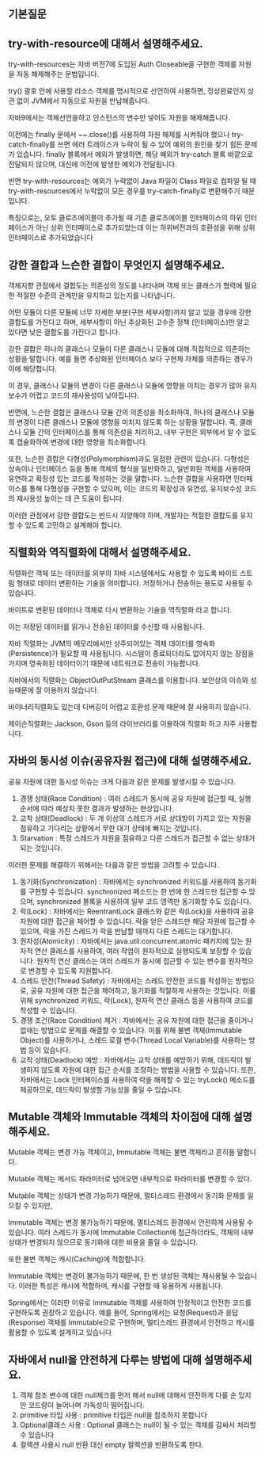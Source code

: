 ## 기본질문

## try-with-resource에 대해서 설명해주세요.
try-with-resources는 자바 버전7에 도입된 Auth Closeable을 구현한 객체를 자원을 자동 해제해주는 문법입니다. 

try() 괄호 안에 사용할 리소스 객체를 명시적으로 선언하여 사용하면, 정상완료인지 상관 없이 JVM에서 자동으로 자원을 반납해줍니다.  

자바9에서는 객체선언을하고 인스턴스의 변수만 넣어도 자원을 해제해줍니다. 

이전에는 finally 문에서 ~~.close()를 사용하여 자원 해제를 시켜줘야 했으나 try-catch-finally를 쓰면 에러 트레이스가 누락이 될 수 있어 예외의 원인을 찾기 힘든 문제가 있습니다. finally 블록에서 예외가 발생하면, 해당 예외가 try-catch 블록 바깥으로 전달되지 않으며, 대신에 이전에 발생한 예외가 전달됩니다. 

반면 try-with-resources는 예외가 누락없이 Java 파일이 Class 파일로 컴파일 될 때 try-with-resources에서 누락없이 모든 경우를 try-catch-finally로 변환해주기 때문입니다. 

특징으로는, 오토 클로즈에이블이 추가될 때 기존 클로즈에이블 인터페이스의 하위 인터페이스가 아닌 상위 인터페이스로 추가되었는데 이는 하위버전과의 호환성을 위해 상위 인터페이스로 추가되었습니다
## 강한 결합과 느슨한 결합이 무엇인지 설명해주세요.
객체지향 관점에서 결합도는 의존성의 정도를 나타내며 객체 또는 클래스가 협력에 필요한 적절한 수준의 관계만을 유지하고 있는지를 나타냅니다. 

어떤 모듈이 다른 모듈에 너무 자세한 부분(구현 세부사항)까지 알고 있을 경우에 강한 결합도를 가진다고 하며, 세부사항이 아닌 추상화된 고수준 정책 (인터페이스)만 알고 있다면 낮은 결합도를 가진다고 합니다. 

강한 결합은 하나의 클래스나 모듈이 다른 클래스나 모듈에 대해 직접적으로 의존하는 상황을 말합니다. 예를 들면 추상화된 인터페이스 보다 구현체 자체를 의존하는 경우가 이에 해당합니다. 

이 경우, 클래스나 모듈의 변경이 다른 클래스나 모듈에 영향을 미치는 경우가 많아 유지보수가 어렵고 코드의 재사용성이 낮아집니다.

반면에, 느슨한 결합은 클래스나 모듈 간의 의존성을 최소화하여, 하나의 클래스나 모듈의 변경이 다른 클래스나 모듈에 영향을 미치지 않도록 하는 상황을 말합니다. 즉, 클래스나 모듈 간의 인터페이스를 통해 의존성을 처리하고, 내부 구현은 외부에서 알 수 없도록 캡슐화하여 변경에 대한 영향을 최소화합니다. 

또한, 느슨한 결합은 다형성(Polymorphism)과도 밀접한 관련이 있습니다. 다형성은 상속이나 인터페이스 등을 통해 객체의 형식을 일반화하고, 일반화된 객체를 사용하여 유연하고 확장성 있는 코드를 작성하는 것을 말합니다. 느슨한 결합을 사용하면 인터페이스를 통해 다형성을 구현할 수 있으며, 이는 코드의 확장성과 유연성, 유지보수성 코드의 재사용성 높이는 데 큰 도움이 됩니다.

이러한 관점에서 강한 결합도는 반드시 지양해야 하며, 개발자는 적절한 결합도를 유지할 수 있도록 고민하고 설계해야 합니다.
## 직렬화와 역직렬화에 대해서 설명해주세요.
직렬화란 객체 또는 데이터를 외부의 자바 시스템에서도 사용할 수 있도록 바이트 스트림 형태로 데이터 변환하는 기술을 의미합니다.  저장하거나 전송하는 용도로 사용될 수 있습니다.

바이트로 변환된 데이터나 객체로 다시 변환하는 기술을 역직렬화 라고 합니다. 

이는 저장된 데이터를 읽거나 전송된 데이터를 수신할 때 사용됩니다.

자바 직렬화는 JVM의 메모리에서만 상주되어있는 객체 데이터를 영속화(Persistence)가 필요할 때 사용됩니다. 시스템이 종료되더라도 없어지지 않는 장점을 가지며 영속화된 데이터이기 때문에 네트워크로 전송이 가능합니다.

자바에서의 직렬화는 ObjectOutPutStream 클래스를 이용합니다. 보안상의 이슈와 성능때문에 잘 이용하지 않습니다. 

바이너리직렬화도 있는데 디버깅이 어렵고 호환성 문제 때문에 잘 사용하지 않습니다.  

제이슨직렬화는 Jackson, Gson 등의 라이브러리를 이용하여 직렬화 하고 자주 사용합니다.
## 자바의 동시성 이슈(공유자원 접근)에 대해 설명해주세요.
공유 자원에 대한 동시성 이슈는 크게 다음과 같은 문제를 발생시킬 수 있습니다.

1. 경쟁 상태(Race Condition) : 여러 스레드가 동시에 공유 자원에 접근할 때, 실행 순서에 따라 예상치 못한 결과가 발생하는 현상입니다.
2. 교착 상태(Deadlock) : 두 개 이상의 스레드가 서로 상대방이 가지고 있는 자원을 점유하고 기다리는 상황에서 무한 대기 상태에 빠지는 것입니다.
3. Starvation : 특정 스레드가 자원을 점유하고 다른 스레드가 접근할 수 없는 상태가 되는 것입니다.

이러한 문제를 해결하기 위해서는 다음과 같은 방법을 고려할 수 있습니다.

1. 동기화(Synchronization) : 자바에서는 synchronized 키워드를 사용하여 동기화를 구현할 수 있습니다. synchronized 메소드는 한 번에 한 스레드만 접근할 수 있으며, synchronized 블록을 사용하여 일부 코드 영역만 동기화할 수도 있습니다.
2. 락(Lock) : 자바에서는 ReentrantLock 클래스와 같은 락(Lock)을 사용하여 공유 자원에 대한 접근을 제어할 수 있습니다. 락을 얻은 스레드만 해당 자원에 접근할 수 있으며, 락을 가진 스레드가 락을 반납할 때까지 다른 스레드는 대기합니다.
3. 원자성(Atomicity) : 자바에서는 java.util.concurrent.atomic 패키지에 있는 원자적 연산 클래스를 사용하여, 여러 작업이 원자적으로 실행되도록 보장할 수 있습니다. 원자적 연산 클래스는 여러 스레드가 동시에 접근할 수 있는 변수를 원자적으로 변경할 수 있도록 지원합니다.
4. 스레드 안전(Thread Safety) : 자바에서는 스레드 안전한 코드를 작성하는 방법으로, 공유 자원에 대한 접근을 제어하고, 동기화를 적절하게 사용하는 것입니다. 이를 위해 synchronized 키워드, 락(Lock), 원자적 연산 클래스 등을 사용하여 코드를 작성할 수 있습니다.
5. 경쟁 조건(Race Condition) 제거 : 자바에서는 공유 자원에 대한 접근을 줄이거나 없애는 방법으로 문제를 해결할 수 있습니다. 이를 위해 불변 객체(Immutable Object)를 사용하거나, 스레드 로컬 변수(Thread Local Variable)를 사용하는 방법 등이 있습니다.
6. 교착 상태(Deadlock) 예방 : 자바에서는 교착 상태를 예방하기 위해, 데드락이 발생하지 않도록 자원에 대한 접근 순서를 조정하는 방법을 사용할 수 있습니다. 또한, 자바에서는 Lock 인터페이스를 사용하여 락을 해제할 수 있는 tryLock() 메소드를 제공하므로, 데드락이 발생할 가능성을 줄일 수 있습니다.
## Mutable 객체와 Immutable 객체의 차이점에 대해 설명해주세요.
Mutable 객체는 변경 가능 객체이고, Immutable 객체는 불변 객체라고 흔히들 말합니다.

Mutable 객체는 메서드 파라미터로 넘어오면 내부적으로 파라미터를 변경할 수 있다.

Mutable 객체는 상태가 변경 가능하기 때문에, 멀티스레드 환경에서 동기화 문제를 일으킬 수 있지만, 

Immutable 객체는 변경 불가능하기 때문에, 멀티스레드 환경에서 안전하게 사용될 수 있습니다. 여러 스레드가 동시에 Immutable Collection에 접근하더라도, 객체의 내부 상태가 변경되지 않으므로 동기화에 대한 비용을 줄일 수 있습니다.

또한 불변 객체는 캐시(Caching)에 적합합니다. 

Immutable 객체는 변경이 불가능하기 때문에, 한 번 생성된 객체는 재사용될 수 있습니다. 이러한 특성은 캐시에 적합하며, 캐시를 구현할 때 유용하게 사용됩니다.

Spring에서는 이러한 이유로 Immutable 객체를 사용하여 안정적이고 안전한 코드를 구현하도록 권장하고 있습니다. 예를 들어, Spring에서는 요청(Request)과 응답(Response) 객체를 Immutable으로 구현하며, 멀티스레드 환경에서 안전하고 캐시를 활용할 수 있도록 설계하고 있습니다
## 자바에서 null을 안전하게 다루는 방법에 대해 설명해주세요.
1. 객체 참조 변수에 대한 null체크를 먼저 해서 null에 대해서 안전하게 다룰 순 있지만 코드량이 늘어나며 가독성이 떨어집니다.
2. primitive 타입 사용 : primitive 타입은 null을 참조하지 못합니다
3. Optional클래스 사용 : Optional 클래스는 null이 될 수 있는 객체를 감싸서 처리할 수 있습니다 
4. 컬렉션 사용시 null 반환 대신 empty 컬렉션을 반환하도록 한다.
